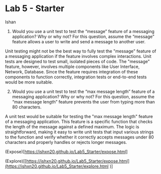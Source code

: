 # Lab 5 - Starter
Ishan

1) Would you use a unit test to test the “message” feature of a messaging application? Why or why not? For this question, assume the “message” feature allows a user to write and send a message to another user.

Unit testing might not be the best way to fully test the "message" feature of a messaging application if the feature involves complex interactions. Unit tests are designed to test small, isolated pieces of code. The "message" feature, however, involves multiple components like 
User Interface, Network, Database. Since the feature requires integration of these components to function correctly, integration tests or end-to-end tests would be more suitable.

2) Would you use a unit test to test the “max message length” feature of a messaging application? Why or why not? For this question, assume the “max message length” feature prevents the user from typing more than 80 characters.

A unit test would be suitable for testing the "max message length" feature of a messaging application. This feature is a specific function  that checks the length of the message against a defined maximum. The logic is straightforward, making it easy to write unit tests that input various strings to the function and verify whether it correctly accepts messages under 80 characters and properly handles or rejects longer messages.

(Expose)[https://ishxn20.github.io/Lab5_Starter/expose.html]

(Explore)[[https://ishxn20.github.io/Lab5_Starter/expose.html](https://ishxn20.github.io/Lab5_Starter/explore.html
)]

